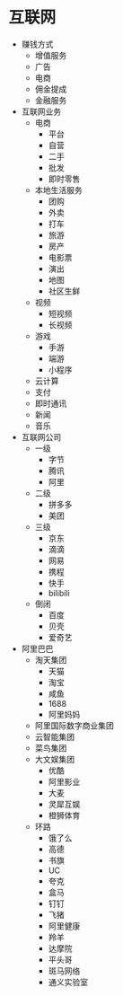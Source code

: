 # 互联网
* 赚钱方式
  * 增值服务
  * 广告
  * 电商
  * 佣金提成
  * 金融服务
* 互联网业务
  * 电商
    * 平台
    * 自营
    * 二手
    * 批发
    * 即时零售
  * 本地生活服务
    * 团购
    * 外卖
    * 打车
    * 旅游
    * 房产
    * 电影票
    * 演出
    * 地图
    * 社区生鲜
  * 视频
    * 短视频
    * 长视频
  * 游戏
    * 手游
    * 端游
    * 小程序
  * 云计算
  * 支付
  * 即时通讯
  * 新闻
  * 音乐
* 互联网公司
  * 一级
    * 字节
    * 腾讯
    * 阿里
  * 二级
    * 拼多多
    * 美团
  * 三级
    * 京东
    * 滴滴
    * 网易
    * 携程
    * 快手
    * bilibili
  * 倒闭
    * 百度
    * 贝壳
    * 爱奇艺
* 阿里巴巴
  * 淘天集团
    * 天猫
    * 淘宝
    * 咸鱼
    * 1688
    * 阿里妈妈
  * 阿里国际数字商业集团
  * 云智能集团
  * 菜鸟集团
  * 大文娱集团
    * 优酷
    * 阿里影业
    * 大麦
    * 灵犀互娱
    * 橙狮体育
  * 环路
    * 饿了么
    * 高德
    * 书旗
    * UC
    * 夸克
    * 盒马
    * 钉钉
    * 飞猪
    * 阿里健康
    * 羚羊
    * 达摩院
    * 平头哥
    * 斑马网络
    * 通义实验室
